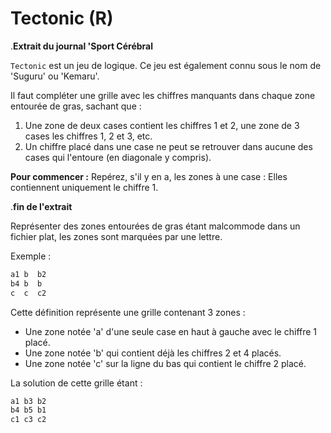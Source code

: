 # Tectonic (R)

.__Extrait du journal 'Sport Cérébral__

`Tectonic` est un jeu de logique.
Ce jeu est également connu sous le nom de 'Suguru' ou 'Kemaru'.

Il faut compléter une grille avec les chiffres manquants dans chaque zone entourée de gras, sachant que :

1. Une zone de deux cases contient les chiffres 1 et 2, une zone de 3 cases les chiffres 1, 2 et 3, etc.
2. Un chiffre placé dans une case ne peut se retrouver dans aucune des cases qui l'entoure (en diagonale y compris).

**Pour commencer :** Repérez, s'il y en a, les zones à une case : Elles contiennent uniquement le chiffre 1.

.__fin de l'extrait__

Représenter des zones entourées de gras étant malcommode dans un fichier plat, les zones sont marquées par une lettre.

Exemple :

```txt
a1 b  b2
b4 b  b
c  c  c2
```

Cette définition représente une grille contenant 3 zones :

* Une zone notée 'a' d'une seule case en haut à gauche avec le chiffre 1 placé.
* Une zone notée 'b' qui contient déjà les chiffres 2 et 4 placés.
* Une zone notée 'c' sur la ligne du bas qui contient le chiffre 2 placé.

La solution de cette grille étant :

```txt
a1 b3 b2
b4 b5 b1
c1 c3 c2
```
